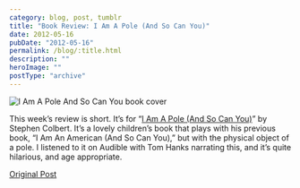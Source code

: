 ```yaml
---
category: blog, post, tumblr
title: "Book Review: I Am A Pole (And So Can You)"
date: 2012-05-16
pubDate: "2012-05-16"
permalink: /blog/:title.html
description: ""
heroImage: ""
postType: "archive"
---
```


![I Am A Pole And So Can You book cover](https://68.media.tumblr.com/tumblr_m3zkxfLnkS1qz81kho1_500.jpg)

This week’s review is short. It’s for “[I Am A Pole (And So Can You)](https://www.amazon.com/Am-Pole-And-Can-You/dp/1455523429)” by Stephen Colbert. It’s a lovely children’s book that plays with his previous book, “I Am An American (And So Can You),” but with the physical object of a pole. I listened to it on Audible with Tom Hanks narrating this, and it’s quite hilarious, and age appropriate.

[Original Post](https://jermspeaks.com/post/23170785874/this-weeks-review-is-short-its-for-i-am-a-pole)
